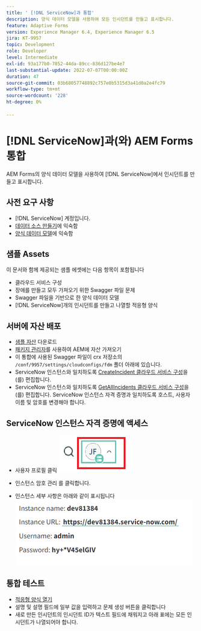 ```yaml
---
title: ' [!DNL ServiceNow]과 통합'
description: 양식 데이터 모델을 사용하여 모든 인시던트를 만들고 표시합니다.
feature: Adaptive Forms
version: Experience Manager 6.4, Experience Manager 6.5
jira: KT-9957
topic: Development
role: Developer
level: Intermediate
exl-id: 93a177b0-7852-44da-89cc-836d127be4e7
last-substantial-update: 2022-07-07T00:00:00Z
duration: 47
source-git-commit: 03b68057748892c757e0b5315d3a41d0a2e4fc79
workflow-type: tm+mt
source-wordcount: '228'
ht-degree: 0%

---
```


# [!DNL ServiceNow]과(와) AEM Forms 통합

AEM Forms의 양식 데이터 모델을 사용하여 [!DNL ServiceNow]에서 인시던트를 만들고 표시합니다.

## 사전 요구 사항

* [!DNL ServiceNow] 계정입니다.
* [데이터 소스 만들기](https://experienceleague.adobe.com/docs/experience-manager-learn/forms/ic-web-channel-tutorial/parttwo.html)에 익숙함
* [양식 데이터 모델](https://experienceleague.adobe.com/docs/experience-manager-65/forms/form-data-model/create-form-data-models.html)에 익숙함

## 샘플 Assets

이 문서와 함께 제공되는 샘플 에셋에는 다음 항목이 포함됩니다

* 클라우드 서비스 구성
* 장애를 만들고 모두 가져오기 위한 Swagger 파일   문제
* Swagger 파일을 기반으로 한 양식 데이터 모델
* [!DNL ServiceNow]개의 인시던트를 만들고 나열할 적응형 양식

## 서버에 자산 배포

* [샘플 자산](assets/service-now.zip) 다운로드
* [패키지 관리자](http://localhost:4502/crx/packmgr/index.jsp)를 사용하여 AEM에 자산 가져오기
* 이 통합에 사용된 Swagger 파일이 crx 저장소의 ```/conf/9957/settings/cloudconfigs/fdm``` 폴더 아래에 있습니다.
* ServiceNow 인스턴스와 일치하도록 [CreateIncident 클라우드 서비스 구성](http://localhost:4502/mnt/overlay/fd/fdm/gui/components/admin/fdmcloudservice/properties.html?item=%2Fconf%2F9957%2Fsettings%2Fcloudconfigs%2Ffdm%2Fcreateincident)을(를) 편집합니다.
* ServiceNow 인스턴스와 일치하도록 [GetAllIncidents 클라우드 서비스 구성](http://localhost:4502/mnt/overlay/fd/fdm/gui/components/admin/fdmcloudservice/properties.html?item=%2Fconf%2F9957%2Fsettings%2Fcloudconfigs%2Ffdm%2Fgetallincidents)을(를) 편집합니다. ServiceNow 인스턴스 자격 증명과 일치하도록 호스트, 사용자 이름 및 암호를 변경해야 합니다.

## ServiceNow 인스턴스 자격 증명에 액세스

* 사용자 프로필 클릭
  ![사용자 프로필 클릭](assets/snow-1.png)

* 인스턴스 암호 관리 를 클릭합니다.
* 인스턴스 세부 사항은 아래와 같이 표시됩니다
  ![인스턴스 세부 정보](assets/snow-3.png)

## 통합 테스트

* [적응형 양식 열기](http://localhost:4502/content/dam/formsanddocuments/create-incident-in-service-now/jcr:content?wcmmode=disabled)
* 설명 및 설명 필드에 일부 값을 입력하고 문제 생성 버튼을 클릭합니다
* 새로 만든 인시던트의 인시던트 ID가 텍스트 필드에 채워지고 아래 표에는 모든 인시던트가 나열되어야 합니다.
